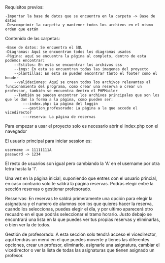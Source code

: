 Requisitos previos:

    -Importar la base de datos que se encuentra en la carpeta -> Base de datos
    -Descomprimir la carpetta y mantener todos los archivos en el mismo orden que están

Contenido de las carpetas:

    -Base de datos: Se encuentra el SQL
    -Diagramas: Aquí se encuentran todos los diagramas usados
    -Página: aquí se encuentra la página al completo, dentro de esta podemos encontrar:
        --Estilos: En esta se encuentrar los archivos css
        --imgs: En esta se encuentran todas las imagenes del proyecto
        --plantillas: En esta se pueden encontrar tanto el footer como el header
        --validaciones: Aquí se crean todos los archivos relevantes al funcionamiento del programa, como crear una reserva o crear un professor, también se encuentra dentro el PHPMailer
        --También se pueden encontrar los archivos principales que son los que le dan la forma a la página, como pueden ser:
            ---index.php: La página del loggin
            ---gestion_profesorado: La página a la que accede el vicedirector
            ---reserva: La página de reservas


Para empezar a usar el proyecto solo es necesario abrir el index.php con el navegador

El usuario principal para iniciar session es:

    username -> 11111111A
    password -> 1234 

El resto de usuarios son igual pero cambiando la 'A' en el username por otra letra hasta la 'I'.

Una vez en la página inicial, suponiendo que entres con el usuario princial, en caso contrario solo te saldrá la página reservas.
Podrás elegir entre la sección reservas o gestionar profesorado.

Resservas:
En reservas te saldrá  primeramente una opción para elegir la asignatura y el numero de alumnos con los que quieres hacer la reserva, cuando los seleccionas, puedes elegir el día, y por ultimo aparecerá otro recuadro en el que podrás seleccionar el tramo horario.
Justo debajo se encontrará una lista en la que puedes ver tus propias reservas y eliminarlas, o bien ver la de todos.

Gestión de profesorado:
A esta sección solo tendrá acceso el vicedirector, aquí tendrás un menú en el que puedes moverte y tienes las diferentes opciones, crear un profesor, eliminarlo, asignarle una asignatura, cambiar el vicedirector o ver la lista de todas las asignaturas que tienen asignado un profesor.




